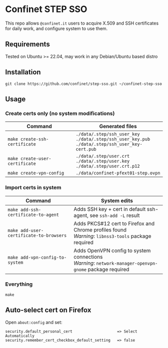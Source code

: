 # Confinet STEP SSO

This repo allows `@confinet.it` users to acquire X.509 and SSH certificates
for daily work, and configure system to use them.

## Requirements

Tested on Ubuntu >= 22.04, may work in any Debian/Ubuntu based distro

## Installation

```console
git clone https://github.com/confinet/step-sso.git ~/confinet-step-sso
```

## Usage

### Create certs only (no system modifications)

| Command | Generated files |
| --- | --- |
| `make create-ssh-certificate` | `./data/.step/ssh_user_key` <br> `./data/.step/ssh_user_key.pub` <br> `./data/.step/ssh_user_key-cert.pub` |
| `make create-user-certificate` | `./data/.step/user.crt` <br> `./data/.step/user.key` <br> `./data/.step/user.crt.p12` |
| `make create-vpn-config` | `./data/confinet-pfext01-step.ovpn` |

### Import certs in system

| Command | System edits |
| --- | --- |
| `make add-ssh-certificate-to-agent` | Adds SSH key + cert in default ssh-agent, see `ssh-add -L` result |
| `make add-user-certificate-to-browsers` | Adds PKCS#12 cert to Firefox and Chrome profiles found <br> *Warning*: `libnss3-tools` package required |
| `make add-vpn-config-to-system` | Adds OpenVPN config to system connections <br> *Warning*: `network-manager-openvpn-gnome` package required |

### Everything

`make`

## Auto-select cert on Firefox

Open `about:config` and set:

```
security.default_personal_cert                    => Select Automatically
security.remember_cert_checkbox_default_setting   => false
```
